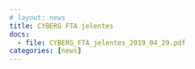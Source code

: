 ```yaml
---
# layout: news
title: CYBERG FTA jelentes
docs:
  - file: CYBERG_FTA_jelentes_2019_04_29.pdf
categories: [news]
---
```

